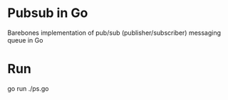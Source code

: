 # Pubsub in Go
Barebones implementation of pub/sub (publisher/subscriber) messaging queue in Go

# Run
go run ./ps.go
